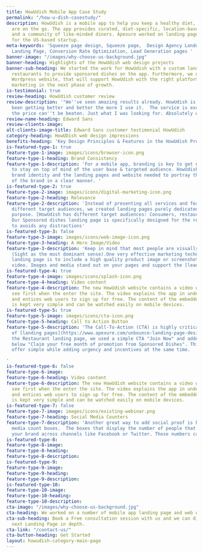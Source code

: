 ```yaml
---
title: HowUdish Mobile App Case Study
permalink: "/how-u-dish-casestudy/"
description: HowUdish is a mobile app to help you keep a healthy diet, even when you
  are on the go. The app provides curated, diet-specific, location-based menu options
  and a community of like-minded diners. Apexure worked on landing pages and web design
  for the US-based startup.
meta-keywords: 'Squeeze page design, Squeeze page,  Design Agency London, Unbounce
  Landing Page, Conversion Rate Optimization, Lead Generation pages '
banner-image: "/images/why-choose-us-background.jpg"
banner-heading: Highlights of the HowUdish web design projects
banner-sub-heading: We started the work for HowUdish with a custom landing page, targeting
  restaurants to provide sponsored dishes on the app. Furthermore, we designed a new
  Wordpress website, that will support HowUdish with the right platform of content
  marketing in the next phase of growth.
is-testimonial: true
review-heading: HowUdish customer review
review-description: '"We''ve seen amazing results already. HowUdish is awesome! It’s
  been getting better and better the more I use it.  The service is excellent and
  the price can''t be beaten. Just what I was looking for. Absolutely wonderful!"'
review-name-heading: Edward Sans
review-clients-image: 
alt-clients-image-title: Edward Sans customer testimonial HowUdish
category-heading: HowUDish web design impressions
benefits-heading: 'Key Design Principles & Features in the HowUdish Projects '
is-featured-type-1: true
feature-type-1-image: images/icons/browser-icon.png
feature-type-1-heading: Brand Consistency
feature-type-1-description: 'For a mobile app, branding is key to get noticed and
  to stay on top of mind of the user base & targeted audience. HowUdish has a distinct
  brand identity and the landing pages and website needed to portray the uniqueness
  of the brand in a clear manner. '
is-featured-type-2: true
feature-type-2-image: images/icons/digital-marketing-icon.png
feature-type-2-heading: Relevance
feature-type-2-description: 'Instead of presenting all services and features for the
  different target audiences, we created landing pages purely dedicated on one single
  purpose. [HowUdish has different target audiences: Consumers, restaurants and investors](http://www.howudish.com).
  Our Sponsored dishes landing page is specifically designed for the restaurant audience
  to avoids any distractions'
is-featured-type-3: false
feature-type-3-image: images/icons/web-image-icon.png
feature-type-3-heading: A Hero Image/Video
feature-type-3-description: 'Keep in mind that most people are visually influenced
  (Sight as the most dominant sense).One very effective marketing technique of a squeeze
  landing page is to include a high quality product image or screenshot, or an embedded
  video. Images and media stand out on your pages and support the [lead generation](https://www.apexure.com/unbounce-landing-page-designer/). '
is-featured-type-4: true
feature-type-4-image: images/icons/splash-icon.png
feature-type-4-heading: Video content
feature-type-4-description: The new HowUdish website contains a video which users
  see first when the enter the site. The video explains the app in under one minute
  and entices web users to sign up for free. The content of the embedded YouTube video
  is kept very simple and can be watched easily on mobile devices.
is-featured-type-5: true
feature-type-5-image: images/icons/cta-icon.png
feature-type-5-heading: Call to Action Button
feature-type-5-description: 'The Call-To-Action (CTA) is highly critical for the success
  of [landing pages](https://www.apexure.com/unbounce-landing-page-designer/). For
  the Restaurant landing page, we used a simple CTA "Join Now" and added a catchphrase
  below "Claim your free month of promotion from Sponsored Dishes". This keeps the
  offer simple while adding urgency and incentives at the same time.

'
is-featured-type-6: false
feature-type-6-image: 
feature-type-6-heading: Video content
feature-type-6-description: The new HowUdish website contains a video which users
  see first when the enter the site. The video explains the app in under one minute
  and entices web users to sign up for free. The content of the embedded YouTube video
  is kept very simple and can be watched easily on mobile devices.
is-featured-type-7: false
feature-type-7-image: images/icons/existing-webinar.png
feature-type-7-heading: Social Media Counters
feature-type-7-description: 'Another great way to add social proof is by adding social
  media count boxes.  The boxes that display the number of people that have liked
  your brand across channels like Facebook or Twitter. Those numbers can’t be faked. '
is-featured-type-8: 
feature-type-8-image: 
feature-type-8-heading: 
feature-type-8-description: 
is-featured-type-9: 
feature-type-9-image: 
feature-type-9-heading: 
feature-type-9-description: 
is-featured-type-10: 
feature-type-10-image: 
feature-type-10-heading: 
feature-type-10-description: 
cta-image: "/images/why-choose-us-background.jpg"
cta-heading: We worked on a number of mobile app landing page and web design projects.
cta-sub-heading: Book a Free consultation session with us and we can discuss your
  next Landing Page in depth.
cta-link: "/contact-us/"
cta-button-heading: Get Started
layout: howudish-category-main-page
---
```


